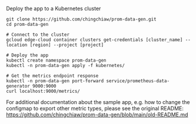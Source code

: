 Deploy the app to a Kubernetes cluster

```
git clone https://github.com/chingchiaw/prom-data-gen.git
cd prom-data-gen

# Connect to the cluster
gcloud edge-cloud container clusters get-credentials [cluster_name] --location [region] --project [project]

# Deploy the app
kubectl create namespace prom-data-gen
kubectl -n prom-data-gen apply -f kubernetes/

# Get the metrics endpoint response 
kubectl -n prom-data-gen port-forward service/prometheus-data-generator 9000:9000
curl localhost:9000/metrics/
```

For additional documentation about the sample app, e.g. how to change the configmap to export other metric types, please see the original README: https://github.com/chingchiaw/prom-data-gen/blob/main/old-README.md
